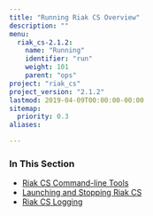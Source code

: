 ```yaml
---
title: "Running Riak CS Overview"
description: ""
menu:
  riak_cs-2.1.2:
    name: "Running"
    identifier: "run"
    weight: 101
    parent: "ops"
project: "riak_cs"
project_version: "2.1.2"
lastmod: 2019-04-09T00:00:00-00:00
sitemap:
  priority: 0.3
aliases:

---
```


### In This Section

- [Riak CS Command-line Tools](../../cookbooks/command-line-tools)
- [Launching and Stopping Riak CS](../../cookbooks/installing/launching-and-stopping/)
- [Riak CS Logging](../../cookbooks/logging/)
